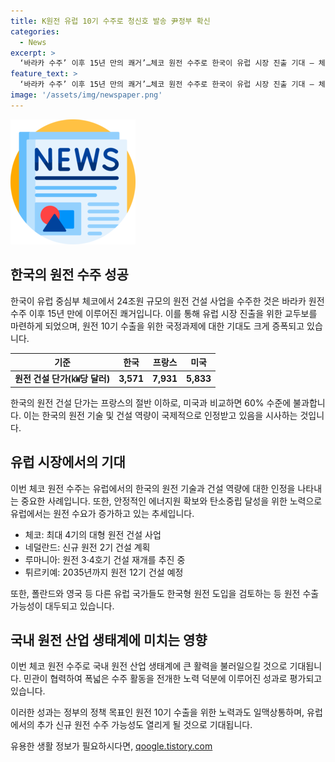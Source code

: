 ```yaml
---
title: K원전 유럽 10기 수주로 청신호 발송 尹정부 확신
categories:
  - News
excerpt: >
  ‘바라카 수주’ 이후 15년 만의 쾌거’…체코 원전 수주로 한국이 유럽 시장 진출 기대 – 체코 두코바니와 테믈린 원전 건설에 최대 4기 수주, 한수원 우선협상대상자로 선정 – 2021년 한국의 원전 건설 단가는 프랑스의 절반 이하로 경쟁력 입증 – 민간과 정부가 협력해 폭넓은 수주 활동, 원전 10기 수출 목표를 향한 성공적 발판 – 유럽에서 추가 신규 원전 수주 가능성 및 탄소중립 목표로 원전 도입 국가들 늘어나며 시장 확대 전망
feature_text: >
  ‘바라카 수주’ 이후 15년 만의 쾌거’…체코 원전 수주로 한국이 유럽 시장 진출 기대 – 체코 두코바니와 테믈린 원전 건설에 최대 4기 수주, 한수원 우선협상대상자로 선정 – 2021년 한국의 원전 건설 단가는 프랑스의 절반 이하로 경쟁력 입증 – 민간과 정부가 협력해 폭넓은 수주 활동, 원전 10기 수출 목표를 향한 성공적 발판 – 유럽에서 추가 신규 원전 수주 가능성 및 탄소중립 목표로 원전 도입 국가들 늘어나며 시장 확대 전망
image: '/assets/img/newspaper.png'
---
```


<p><img src="/assets/img/newspaper.png" alt="kimp 속보" /></p>

<h2 data-ke-size="size26">한국의 원전 수주 성공</h2>

<p data-ke-size="size16">한국이 유럽 중심부 체코에서 24조원 규모의 원전 건설 사업을 수주한 것은 바라카 원전 수주 이후 15년 만에 이루어진 쾌거입니다. 이를 통해 유럽 시장 진출을 위한 교두보를 마련하게 되었으며, 원전 10기 수출을 위한 국정과제에 대한 기대도 크게 증폭되고 있습니다.</p>

<table>
<thead>
<tr>
<th style="text-align: center;">기준</th>
<th style="text-align: center;">한국</th>
<th style="text-align: center;">프랑스</th>
<th style="text-align: center;">미국</th>
</tr>
</thead>
<tbody>
<tr>
<td style="text-align: center; height: 17px;"><b>원전 건설 단가(㎾당 달러)</b></td>
<td style="text-align: center; height: 17px;"><b>3,571</b></td>
<td style="text-align: center; height: 17px;"><b>7,931</b></td>
<td style="text-align: center; height: 17px;"><b>5,833</b></td>
</tr>
</tbody>
</table>

<p data-ke-size="size16">한국의 원전 건설 단가는 프랑스의 절반 이하로, 미국과 비교하면 60% 수준에 불과합니다. 이는 한국의 원전 기술 및 건설 역량이 국제적으로 인정받고 있음을 시사하는 것입니다.</p>

<h2 data-ke-size="size26">유럽 시장에서의 기대</h2>

<p data-ke-size="size16">이번 체코 원전 수주는 유럽에서의 한국의 원전 기술과 건설 역량에 대한 인정을 나타내는 중요한 사례입니다. 또한, 안정적인 에너지원 확보와 탄소중립 달성을 위한 노력으로 유럽에서는 원전 수요가 증가하고 있는 추세입니다.</p>

<ul>
<li>체코: 최대 4기의 대형 원전 건설 사업</li>
<li>네덜란드: 신규 원전 2기 건설 계획</li>
<li>루마니아: 원전 3·4호기 건설 재개를 추진 중</li>
<li>튀르키예: 2035년까지 원전 12기 건설 예정</li>
</ul>

<p data-ke-size="size16">또한, 폴란드와 영국 등 다른 유럽 국가들도 한국형 원전 도입을 검토하는 등 원전 수출 가능성이 대두되고 있습니다.</p>

<h2 data-ke-size="size26">국내 원전 산업 생태계에 미치는 영향</h2>

<p data-ke-size="size16">이번 체코 원전 수주로 국내 원전 산업 생태계에 큰 활력을 불러일으킬 것으로 기대됩니다. 민관이 협력하여 폭넓은 수주 활동을 전개한 노력 덕분에 이루어진 성과로 평가되고 있습니다.</p>

<p data-ke-size="size16">이러한 성과는 정부의 정책 목표인 원전 10기 수출을 위한 노력과도 일맥상통하며, 유럽에서의 추가 신규 원전 수주 가능성도 열리게 될 것으로 기대됩니다.</p>
유용한 생활 정보가 필요하시다면, <a href="https://qoogle.tistory.com" rel="dofollow">qoogle.tistory.com</a>


